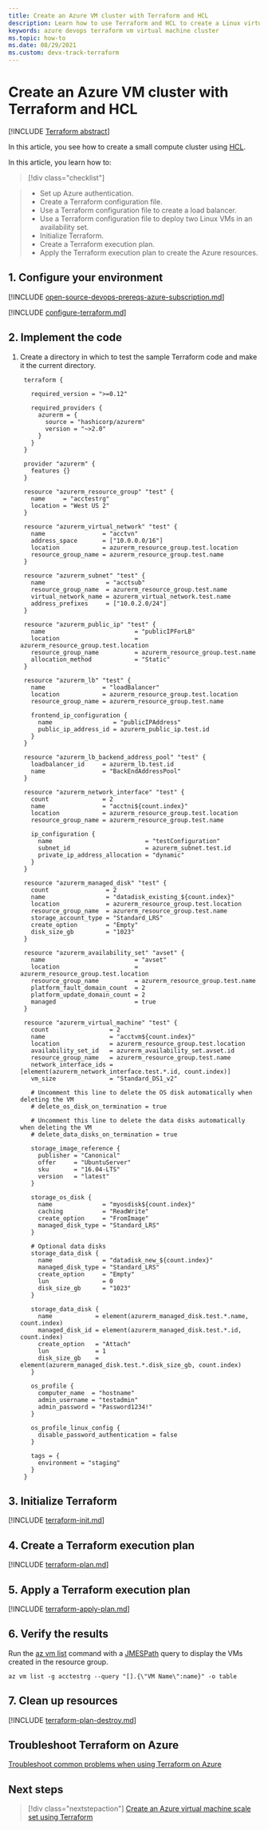 ```yaml
---
title: Create an Azure VM cluster with Terraform and HCL
description: Learn how to use Terraform and HCL to create a Linux virtual machine cluster with a load balancer in Azure.
keywords: azure devops terraform vm virtual machine cluster
ms.topic: how-to
ms.date: 08/29/2021
ms.custom: devx-track-terraform
---
```


# Create an Azure VM cluster with Terraform and HCL

[!INCLUDE [Terraform abstract](./includes/abstract.md)]

In this article, you see how to create a small compute cluster using [HCL](https://www.terraform.io/docs/configuration/syntax.html). 

In this article, you learn how to:
> [!div class="checklist"]

> * Set up Azure authentication.
> * Create a Terraform configuration file.
> * Use a Terraform configuration file to create a load balancer.
> * Use a Terraform configuration file to deploy two Linux VMs in an availability set.
> * Initialize Terraform.
> * Create a Terraform execution plan.
> * Apply the Terraform execution plan to create the Azure resources.

## 1. Configure your environment

[!INCLUDE [open-source-devops-prereqs-azure-subscription.md](../includes/open-source-devops-prereqs-azure-subscription.md)]

[!INCLUDE [configure-terraform.md](includes/configure-terraform.md)]

## 2. Implement the code

1. Create a directory in which to test the sample Terraform code and make it the current directory.

   ```hcl
    terraform {
    
      required_version = ">=0.12"
      
      required_providers {
        azurerm = {
          source = "hashicorp/azurerm"
          version = "~>2.0"
        }
      }
    }
    
    provider "azurerm" {
      features {}
    }
    
    resource "azurerm_resource_group" "test" {
      name     = "acctestrg"
      location = "West US 2"
    }
    
    resource "azurerm_virtual_network" "test" {
      name                = "acctvn"
      address_space       = ["10.0.0.0/16"]
      location            = azurerm_resource_group.test.location
      resource_group_name = azurerm_resource_group.test.name
    }
    
    resource "azurerm_subnet" "test" {
      name                 = "acctsub"
      resource_group_name  = azurerm_resource_group.test.name
      virtual_network_name = azurerm_virtual_network.test.name
      address_prefixes     = ["10.0.2.0/24"]
    }
    
    resource "azurerm_public_ip" "test" {
      name                         = "publicIPForLB"
      location                     = azurerm_resource_group.test.location
      resource_group_name          = azurerm_resource_group.test.name
      allocation_method            = "Static"
    }
    
    resource "azurerm_lb" "test" {
      name                = "loadBalancer"
      location            = azurerm_resource_group.test.location
      resource_group_name = azurerm_resource_group.test.name
      
      frontend_ip_configuration {
        name                 = "publicIPAddress"
        public_ip_address_id = azurerm_public_ip.test.id
      }
    }
    
    resource "azurerm_lb_backend_address_pool" "test" {
      loadbalancer_id     = azurerm_lb.test.id
      name                = "BackEndAddressPool"
    }
    
    resource "azurerm_network_interface" "test" {
      count               = 2
      name                = "acctni${count.index}"
      location            = azurerm_resource_group.test.location
      resource_group_name = azurerm_resource_group.test.name
        
      ip_configuration {
        name                          = "testConfiguration"
        subnet_id                     = azurerm_subnet.test.id
        private_ip_address_allocation = "dynamic"
      }
    }
    
    resource "azurerm_managed_disk" "test" {
      count                = 2
      name                 = "datadisk_existing_${count.index}"
      location             = azurerm_resource_group.test.location
      resource_group_name  = azurerm_resource_group.test.name
      storage_account_type = "Standard_LRS"
      create_option        = "Empty"
      disk_size_gb         = "1023"
    }
    
    resource "azurerm_availability_set" "avset" {
      name                         = "avset"
      location                     = azurerm_resource_group.test.location
      resource_group_name          = azurerm_resource_group.test.name
      platform_fault_domain_count  = 2
      platform_update_domain_count = 2
      managed                      = true
    }
    
    resource "azurerm_virtual_machine" "test" {
      count                 = 2
      name                  = "acctvm${count.index}"
      location              = azurerm_resource_group.test.location
      availability_set_id   = azurerm_availability_set.avset.id
      resource_group_name   = azurerm_resource_group.test.name
      network_interface_ids = [element(azurerm_network_interface.test.*.id, count.index)]
      vm_size               = "Standard_DS1_v2"
      
      # Uncomment this line to delete the OS disk automatically when deleting the VM
      # delete_os_disk_on_termination = true
      
      # Uncomment this line to delete the data disks automatically when deleting the VM
      # delete_data_disks_on_termination = true
      
      storage_image_reference {
        publisher = "Canonical"
        offer     = "UbuntuServer"
        sku       = "16.04-LTS"
        version   = "latest"
      }
      
      storage_os_disk {
        name              = "myosdisk${count.index}"
        caching           = "ReadWrite"
        create_option     = "FromImage"
        managed_disk_type = "Standard_LRS"
      }
      
      # Optional data disks
      storage_data_disk {
        name              = "datadisk_new_${count.index}"
        managed_disk_type = "Standard_LRS"
        create_option     = "Empty"
        lun               = 0
        disk_size_gb      = "1023"
      }
      
      storage_data_disk {
        name            = element(azurerm_managed_disk.test.*.name, count.index)
        managed_disk_id = element(azurerm_managed_disk.test.*.id, count.index)
        create_option   = "Attach"
        lun             = 1
        disk_size_gb    = element(azurerm_managed_disk.test.*.disk_size_gb, count.index)
      }
      
      os_profile {
        computer_name  = "hostname"
        admin_username = "testadmin"
        admin_password = "Password1234!"
      }
      
      os_profile_linux_config {
        disable_password_authentication = false
      }
      
      tags = {
        environment = "staging"
      }
    }
    ```
    
## 3. Initialize Terraform

[!INCLUDE [terraform-init.md](includes/terraform-init.md)]

## 4. Create a Terraform execution plan

[!INCLUDE [terraform-plan.md](includes/terraform-plan.md)]

## 5. Apply a Terraform execution plan

[!INCLUDE [terraform-apply-plan.md](includes/terraform-apply-plan.md)]

## 6. Verify the results

Run the [az vm list](/cli/azure/vm#az-vm-list) command with a [JMESPath](/cli/azure/query-azure-cli) query to display the VMs created in the resource group.

```azurecli
az vm list -g acctestrg --query "[].{\"VM Name\":name}" -o table
```

## 7. Clean up resources

[!INCLUDE [terraform-plan-destroy.md](includes/terraform-plan-destroy.md)]

## Troubleshoot Terraform on Azure

[Troubleshoot common problems when using Terraform on Azure](troubleshoot.md)

## Next steps

> [!div class="nextstepaction"] 
> [Create an Azure virtual machine scale set using Terraform](create-vm-scaleset-network-disks-hcl.md)